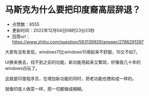 # 马斯克为什么要把印度裔高层辞退？
- 点赞数：8555
- 更新时间：2022年12月04日08时23分23秒
- 回答url：https://www.zhihu.com/question/563139929/answer/2786291397
<body>
 <p data-pid="JgSVWTq5">大家有没有发现，windows11比windows10用起来不舒服，10又不如7。</p>
 <p data-pid="ywbChjNL">UI换来换去，找不到之前的功能，新功能用起来又繁琐，好像我几十年的windows白玩了。</p>
 <p data-pid="JSu6cHf3">这就是印度程序员，在增加新功能的同时，把老功能也搅和成一样的。</p>
 <p data-pid="pn4Gp-EY">就像印度人做菜一样，把一切都做成糊糊。</p>
</body>